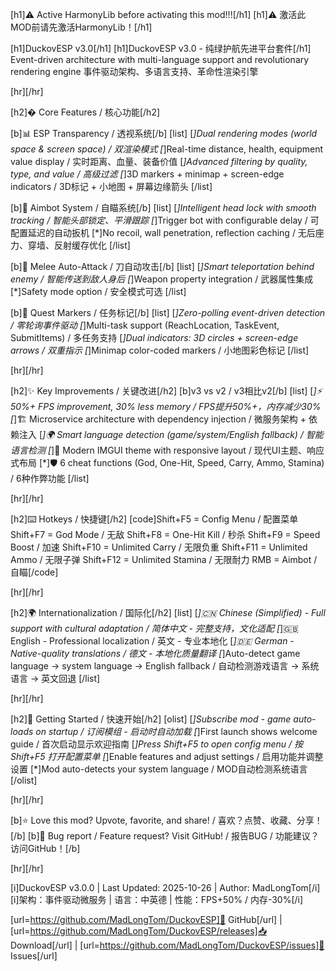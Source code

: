 [h1]⚠️ Active HarmonyLib before activating this mod!!![/h1]
[h1]⚠️ 激活此MOD前请先激活HarmonyLib！[/h1]

[h1]DuckovESP v3.0[/h1]
[h1]DuckovESP v3.0 - 纯绿护航先进平台套件[/h1]
Event-driven architecture with multi-language support and revolutionary rendering engine
事件驱动架构、多语言支持、革命性渲染引擎

[hr][/hr]

[h2]� Core Features / 核心功能[/h2]

[b]📊 ESP Transparency / 透视系统[/b]
[list]
[*]Dual rendering modes (world space & screen space) / 双渲染模式
[*]Real-time distance, health, equipment value display / 实时距离、血量、装备价值
[*]Advanced filtering by quality, type, and value / 高级过滤
[*]3D markers + minimap + screen-edge indicators / 3D标记 + 小地图 + 屏幕边缘箭头
[/list]

[b]🎯 Aimbot System / 自瞄系统[/b]
[list]
[*]Intelligent head lock with smooth tracking / 智能头部锁定、平滑跟踪
[*]Trigger bot with configurable delay / 可配置延迟的自动扳机
[*]No recoil, wall penetration, reflection caching / 无后座力、穿墙、反射缓存优化
[/list]

[b]🔪 Melee Auto-Attack / 刀自动攻击[/b]
[list]
[*]Smart teleportation behind enemy / 智能传送到敌人身后
[*]Weapon property integration / 武器属性集成
[*]Safety mode option / 安全模式可选
[/list]

[b]📍 Quest Markers / 任务标记[/b]
[list]
[*]Zero-polling event-driven detection / 零轮询事件驱动
[*]Multi-task support (ReachLocation, TaskEvent, SubmitItems) / 多任务支持
[*]Dual indicators: 3D circles + screen-edge arrows / 双重指示
[*]Minimap color-coded markers / 小地图彩色标记
[/list]

[hr][/hr]

[h2]✨ Key Improvements / 关键改进[/h2]
[b]v3 vs v2 / v3相比v2[/b]
[list]
[*]⚡ 50%+ FPS improvement, 30% less memory / FPS提升50%+，内存减少30%
[*]🏗️ Microservice architecture with dependency injection / 微服务架构 + 依赖注入
[*]🌍 Smart language detection (game/system/English fallback) / 智能语言检测
[*]🎨 Modern IMGUI theme with responsive layout / 现代UI主题、响应式布局
[*]🛡️ 6 cheat functions (God, One-Hit, Speed, Carry, Ammo, Stamina) / 6种作弊功能
[/list]

[hr][/hr]

[h2]⌨️ Hotkeys / 快捷键[/h2]
[code]Shift+F5  = Config Menu / 配置菜单
Shift+F7  = God Mode / 无敌
Shift+F8  = One-Hit Kill / 秒杀
Shift+F9  = Speed Boost / 加速
Shift+F10 = Unlimited Carry / 无限负重
Shift+F11 = Unlimited Ammo / 无限子弹
Shift+F12 = Unlimited Stamina / 无限耐力
RMB = Aimbot / 自瞄[/code]

[hr][/hr]

[h2]🌍 Internationalization / 国际化[/h2]
[list]
[*]🇨🇳 Chinese (Simplified) - Full support with cultural adaptation / 简体中文 - 完整支持，文化适配
[*]🇬🇧 English - Professional localization / 英文 - 专业本地化
[*]🇩🇪 German - Native-quality translations / 德文 - 本地化质量翻译
[*]Auto-detect game language → system language → English fallback / 自动检测游戏语言 → 系统语言 → 英文回退
[/list]

[hr][/hr]

[h2]🚀 Getting Started / 快速开始[/h2]
[olist]
[*]Subscribe mod - game auto-loads on startup / 订阅模组 - 启动时自动加载
[*]First launch shows welcome guide / 首次启动显示欢迎指南
[*]Press Shift+F5 to open config menu / 按 Shift+F5 打开配置菜单
[*]Enable features and adjust settings / 启用功能并调整设置
[*]Mod auto-detects your system language / MOD自动检测系统语言
[/olist]

[hr][/hr]

[b]⭐ Love this mod? Upvote, favorite, and share! / 喜欢？点赞、收藏、分享！[/b]
[b]🐛 Bug report / Feature request? Visit GitHub! / 报告BUG / 功能建议？访问GitHub！[/b]

[hr][/hr]

[i]DuckovESP v3.0.0 | Last Updated: 2025-10-26 | Author: MadLongTom[/i]
[i]架构：事件驱动微服务 | 语言：中英德 | 性能：FPS+50% / 内存-30%[/i]

[url=https://github.com/MadLongTom/DuckovESP]📍 GitHub[/url] | [url=https://github.com/MadLongTom/DuckovESP/releases]📥 Download[/url] | [url=https://github.com/MadLongTom/DuckovESP/issues]🐛 Issues[/url]
